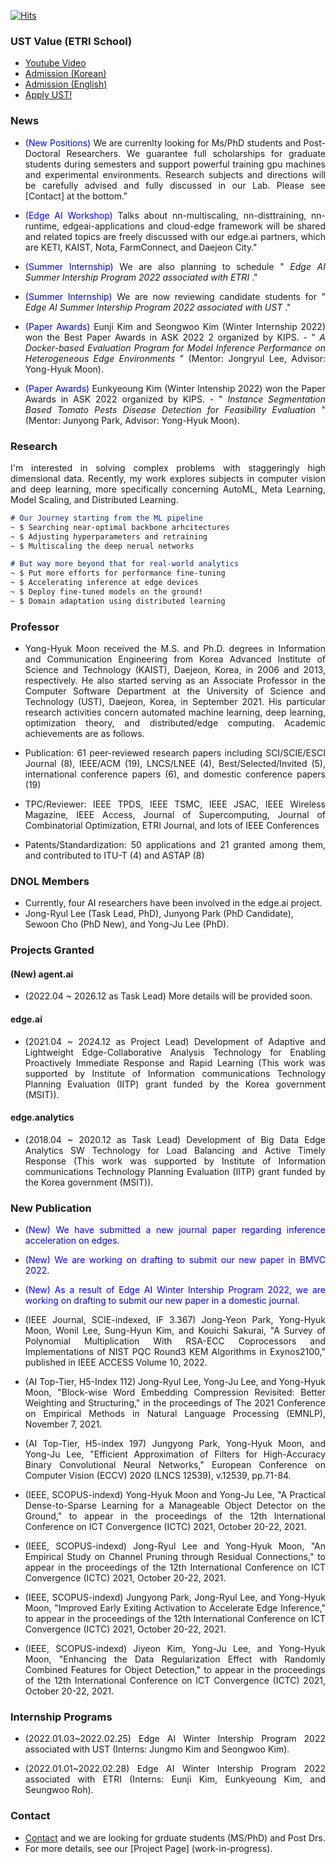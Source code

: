 <!---
## Deep Neural Optimization Lab 
--->
[![Hits](https://hits.seeyoufarm.com/api/count/incr/badge.svg?url=https%3A%2F%2Fyukingx.github.io&count_bg=%2379C83D&title_bg=%23555555&icon=&icon_color=%23E7E7E7&title=hits&edge_flat=false)](https://hits.seeyoufarm.com)

### UST Value (ETRI School)
- [Youtube Video](https://www.youtube.com/watch?v=ACisStatU-g)
- [Admission (Korean)](https://admission.ust.ac.kr/admission.do)
- [Admission (English)](https://admission.ust.ac.kr/admission_eng.do)
- [Apply UST!](https://apply.ust.ac.kr)

### News
<!---
- <p align="justify"> <span style="color:blue"> (Visual Intelligence Workshop) On schedule <TBD> </span> </em>." </p>
--->
- <p align="justify"> <span style="color:blue"> (New Positions) </span> We are currenlty looking for Ms/PhD students and Post-Doctoral Researchers. We guarantee full scholarships for graduate students during semesters and support powerful training gpu machines and experimental environments. Research subjects and directions will be carefully advised and fully discussed in our Lab. Please see [Contact] at the bottom." </p>
- <p align="justify"> <span style="color:blue"> (Edge AI Workshop) </span> Talks about nn-multiscaling, nn-disttraining, nn-runtime, edgeai-applications and cloud-edge framework will be shared and related topics are freely discussed with our edge.ai partners, which are KETI, KAIST, Nota, FarmConnect, and Daejeon City." </p>
- <p align="justify"> <span style="color:blue"> (Summer Internship) </span> We are also planning to schedule "<em> Edge AI Summer Intership Program 2022 associated with ETRI </em>." </p>
- <p align="justify"> <span style="color:blue"> (Summer Internship) </span> We are now reviewing candidate students for "<em> Edge AI Summer Intership Program 2022 associated with UST </em>." </p>
- <p align="justify"> <span style="color:blue"> (Paper Awards) </span> Eunji Kim and Seongwoo Kim (Winter Internship 2022) won the Best Paper Awards in ASK 2022 2 organized by KIPS. - "<em> A Docker-based Evaluation Program for Model Inference Performance on Heterogeneous Edge Environments </em>" (Mentor: Jongryul Lee, Advisor: Yong-Hyuk Moon). </p>
- <p align="justify"> <span style="color:blue"> (Paper Awards) </span> Eunkyeoung Kim (Winter Intenship 2022) won the Paper Awards in ASK 2022 organized by KIPS. - "<em> Instance Segmentation Based Tomato Pests Disease Detection for Feasibility Evaluation </em>" (Mentor: Junyong Park, Advisor: Yong-Hyuk Moon). </p>

### Research
<!---
- AutoML (NAS, HPO), Meta Learning 
- Sparse Learning, Model Scaling
- Distributed Learning (FL, Multiagent)
- Unsupervised/Contrastive Learning
-->
<p align="justify"> I'm interested in solving complex problems with staggeringly high dimensional data. Recently, my work explores subjects in computer vision and deep learning, more specifically concerning AutoML, Meta Learning, Model Scaling, and Distributed Learning. </p>
  
```markdown
# Our Journey starting from the ML pipeline
~ $ Searching near-optimal backbone arhcitectures
~ $ Adjusting hyperparameters and retraining
~ $ Multiscaling the deep nerual networks

# But way more beyond that for real-world analytics
~ $ Put more efforts for performance fine-tuning
~ $ Accelerating inference at edge devices
~ $ Deploy fine-tuned models on the ground!
~ $ Domain adaptation using distributed learning
```

### Professor
- <p align="justify"> Yong-Hyuk Moon received the M.S. and Ph.D. degrees in Information and Communication Engineering from Korea Advanced Institute of Science and Technology (KAIST), Daejeon, Korea, in 2006 and 2013, respectively. He also started serving as an Associate Professor in the Computer Software Department at the University of Science and Technology (UST), Daejeon, Korea, in September 2021. His particular research activities concern automated machine learning, deep learning, optimization theory, and distributed/edge computing. Academic achievements are as follows. </p>

<!--- Need to check include recent papers? -->
  - <p align="justify"> Publication: 61 peer-reviewed research papers including SCI/SCIE/ESCI Journal (8), IEEE/ACM (19), LNCS/LNEE (4), Best/Selected/Invited (5), international conference papers (6), and domestic conference papers (19) </p>
  - <p align="justify"> TPC/Reviewer: IEEE TPDS, IEEE TSMC, IEEE JSAC, IEEE Wireless Magazine, IEEE Access, Journal of Supercomputing, Journal of Combinatorial Optimization, ETRI Journal, and lots of IEEE Conferences </p>
  - <p align="justify"> Patents/Standardization: 50 applications and 21 granted among them, and contributed to ITU-T (4) and ASTAP (8) </p>

<!---
- <p align="justify"> Yong-Hyuk Moon is a senior researcher with the Artificial Intelligence Laboratory in Electronics and Telecommunications Research Institute (ETRI), Daejeon, Korea, since 2006. He also started serving as an Associate Professor in the Computer Software Department at the University of Science and Technology (UST), Daejeon, Korea, in September 2021. He received the M.S. and Ph.D. degrees in Information and Communication Engineering from Korea Advanced Institute of Science and Technology (KAIST), Daejeon, Korea, in 2006 and 2013, respectively. His particular research activities concern automated machine learning, deep learning, optimization theory, distributed/edge computing. </p>
- <p align="justify"> Academic achivements are as follows: I have published 61 peer-reviewed research papers including SCI/SCIE/ESCE Journal (8), IEEE/ACM (19), LNCS/LNEE (4), Best/Selected/Invited (5), international conference papers (6), and domestic conference papers (19); have served as a TPC(Technical Program Committee) or Reviewer in IEEE TPDS/TSMC/JSAC/Wireless Magazine/Access, Journal of Supercomputing, Journal of Combinatorial Optimization, and ETRI Journal; also have published 50 appliations and among them 21 granted; and have contributed to ITU-T (4) and ASTAP (8). </p>
-->

### DNOL Members
- Currently, four AI researchers have been involved in the edge.ai project. 
- Jong-Ryul Lee (Task Lead, PhD), Junyong Park (PhD Candidate), Sewoon Cho (PhD New), and Yong-Ju Lee (PhD).

### Projects Granted

#### (New) agent.ai
- <p align="justify"> (2022.04 ~ 2026.12 as Task Lead) More details will be provided soon. </p>

#### edge.ai
- <p align="justify"> (2021.04 ~ 2024.12 as Project Lead) Development of Adaptive and Lightweight Edge-Collaborative Analysis Technology for Enabling Proactively Immediate Response and Rapid Learning (This work was supported by Institute of Information communications Technology Planning Evaluation (IITP) grant funded by the Korea government (MSIT)). </p>

#### edge.analytics
- <p align="justify"> (2018.04 ~ 2020.12 as Task Lead) Development of Big Data Edge Analytics SW Technology for Load Balancing and Active Timely Response (This work was supported by Institute of Information communications Technology Planning Evaluation (IITP) grant funded by the Korea government (MSIT)). </p>

### New Publication
- <p align="justify"> <span style="color:blue"> (New) We have submitted a new journal paper regarding inference acceleration on edges. </span> </p>
- <p align="justify"> <span style="color:blue"> (New) We are working on drafting to submit our new paper in BMVC 2022. <!--(https://britishmachinevisionassociation.github.io/bmvc)--> <!-- (AI Top-Tier, H5-index 105) --> </span> </p>
- <p align="justify"> <span style="color:blue"> (New) As a result of Edge AI Winter Intership Program 2022, we are working on drafting to submit our new paper in a domestic journal. </span> </p>
- <p align="justify"> (IEEE Journal, SCIE-indexed, IF 3.367) Jong-Yeon Park, Yong-Hyuk Moon, Wonil Lee, Sung-Hyun Kim, and Kouichi Sakurai, "A Survey of Polynomial Multiplication With RSA-ECC Coprocessors and Implementations of NIST PQC Round3 KEM Algorithms in Exynos2100," published in IEEE ACCESS Volume 10, 2022. </p>
- <p align="justify"> (AI Top-Tier, H5-Index 112) Jong-Ryul Lee, Yong-Ju Lee, and Yong-Hyuk Moon, "Block-wise Word Embedding Compression Revisited: Better Weighting and Structuring," in the proceedings of The 2021 Conference on Empirical Methods in Natural Language Processing (EMNLP), November 7, 2021. </p>
   <!-- - [Paper](https://aclanthology.org/2021.findings-emnlp.372.pdf) <br> -->
   <!-- - [Code](https://github.com/etri-edgeai/nn-comp-discblock) <br> -->
- <p align="justify"> (AI Top-Tier, H5-index 197) Jungyong Park, Yong-Hyuk Moon, and Yong-Ju Lee, "Efficient Approximation of Filters for High-Accuracy Binary Convolutional Neural Networks," European Conference on Computer Vision (ECCV) 2020 (LNCS 12539), v.12539, pp.71-84. </p>
- <p align="justify"> (IEEE, SCOPUS-indexd) Yong-Hyuk Moon and Yong-Ju Lee, "A Practical Dense-to-Sparse Learning for a Manageable Object Detector on the Ground," to appear in the proceedings of the 12th International Conference on ICT Convergence (ICTC) 2021, October 20-22, 2021. </p>
- <p align="justify"> (IEEE, SCOPUS-indexd) Jong-Ryul Lee and Yong-Hyuk Moon, "An Empirical Study on Channel Pruning through Residual Connections," to appear in the proceedings of the 12th International Conference on ICT Convergence (ICTC) 2021, October 20-22, 2021. </p>
- <p align="justify"> (IEEE, SCOPUS-indexd) Jungyong Park, Jong-Ryul Lee, and Yong-Hyuk Moon, "Improved Early Exiting Activation to Accelerate Edge Inference," to appear in the proceedings of the 12th International Conference on ICT Convergence (ICTC) 2021, October 20-22, 2021. </p>
- <p align="justify"> (IEEE, SCOPUS-indexd) Jiyeon Kim, Yong-Ju Lee, and Yong-Hyuk Moon, "Enhancing the Data Regularization Effect with Randomly Combined Features for Object Detection," to appear in the proceedings of the 12th International Conference on ICT Convergence (ICTC) 2021, October 20-22, 2021. </p>

### Internship Programs
<!-- 인턴 수행과정(최종발표자료, 구현코드/실험결과(Repo), 발표사진, 연구사진, 기념사진 등) 서브페이지 작성 -->
<!-- 본 내용을 etri-edgeai.github.io 에도 동일하게 구성하여 홍보실적 2건으로 구성 -->
- <p align="justify"> (2022.01.03~2022.02.25) Edge AI Winter Intership Program 2022 associated with UST (Interns: Jungmo Kim and Seongwoo Kim). </p>
- <p align="justify"> (2022.01.01~2022.02.28) Edge AI Winter Intership Program 2022 associated with ETRI (Interns: Eunji Kim, Eunkyeoung Kim, and Seungwoo Roh). </p>

<!---
### Patents Granted Recently
- <p align="justify"> (USA) OOO. </p>
- <p align="justify"> (KOREA) OOO. </p>
-->

### Contact
- [Contact](mailto:yukingx@icloud.com) and we are looking for grduate students (MS/PhD) and Post Drs.
- For more details, see our [Project Page]<!--(https://etri-edgeai.github.io)--> (work-in-progress).
<!--- 
Check out our [current list of papers](https://github.com/etri-edgeai/etri-edgeai.github.io/wiki/References) we have concerned til now. 
-->
